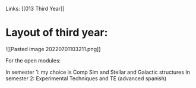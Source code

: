 Links: [[013 Third Year]]

# Layout of third year:

![[Pasted image 20220701103211.png]]

For the open modules:

In semester 1: my choice is Comp Sim and Stellar and Galactic structures
In semester 2: Experimental Techniques and TE (advanced spanish)
